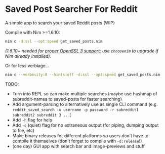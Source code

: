 # Saved Post Searcher For Reddit
A simple app to search your saved Reddit posts (WIP)

Compile with Nim >=1.6.10:
```sh
nim c -d:ssl --opt:speed get_saved_posts.nim
```
_(1.6.10+ needed for [proper OpenSSL 3 support](https://www.mail-archive.com/nim-general@lists.nim-lang.org/msg22302.html); use `choosenim` to upgrade if Nim already installed)._

Or for less verbiage...

```sh
nim c --verbosity:0 --hints:off -d:ssl --opt:speed get_saved_posts.nim
```

TODO:
- Turn into REPL so can make multiple searches (maybe use hashmap of subreddit-names to saved-posts for faster searching)
- Add argument-parsing to alternatively use as single CLI command (e.g. `reddit_saved_search -u username -p password -r subreddit1 subreddit2 subreddit 3 ...`)
- Add `-h` flag for help
- Add `-q` (quiet) flag for no extraneous output (for piping, dumping output to file, etc)
- Make binary releases for different platforms so users don't have to compile it themselves (don't forget to compile with `-d:release`!)
- (one day) GUI app with search bar and image-previews and stuff
